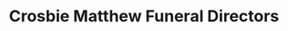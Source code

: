---
title: "Crosbie Matthew Funeral Directors"
url: /dalgety-bay/crosbie-matthew-funeral-directors/
shop: funeral directors
---